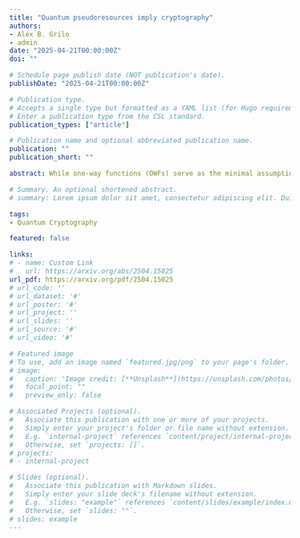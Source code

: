 ```yaml
---
title: "Quantum pseudoresources imply cryptography"
authors:
- Alex B. Grilo
- admin
date: "2025-04-21T00:00:00Z"
doi: ""

# Schedule page publish date (NOT publication's date).
publishDate: "2025-04-21T00:00:00Z"

# Publication type.
# Accepts a single type but formatted as a YAML list (for Hugo requirements).
# Enter a publication type from the CSL standard.
publication_types: ["article"]

# Publication name and optional abbreviated publication name.
publication: ""
publication_short: ""

abstract: While one-way functions (OWFs) serve as the minimal assumption for computational cryptography in the classical setting, in quantum cryptography, we have even weaker cryptographic assumptions such as pseudo-random states, and EFI pairs, among others. Moreover, the minimal assumption for computational quantum cryptography remains an open question. Recently, it has been shown that pseudoentanglement is necessary for the existence of quantum cryptography (Goulão and Elkouss 2024), but no cryptographic construction has been built from it. In this work, we study the cryptographic usefulness of quantum pseudoresources -- a pair of families of quantum states that exhibit a gap in their resource content yet remain computationally indistinguishable. We show that quantum pseudoresources imply a variant of EFI pairs, which we call EPFI pairs, and that these are equivalent to quantum commitments and thus EFI pairs. Our results suggest that, just as randomness is fundamental to classical cryptography, quantum resources may play a similarly crucial role in the quantum setting. Finally, we focus on the specific case of entanglement, analyzing different definitions of pseudoentanglement and their implications for constructing EPFI pairs. Moreover, we propose a new cryptographic functionality that is intrinsically dependent on entanglement as a resource.

# Summary. An optional shortened abstract.
# summary: Lorem ipsum dolor sit amet, consectetur adipiscing elit. Duis posuere tellus ac convallis placerat. Proin tincidunt magna sed ex sollicitudin condimentum.

tags:
- Quantum Cryptography

featured: false

links:
# - name: Custom Link
#   url: https://arxiv.org/abs/2504.15025
url_pdf: https://arxiv.org/pdf/2504.15025
# url_code: ''
# url_dataset: '#'
# url_poster: '#'
# url_project: ''
# url_slides: ''
# url_source: '#'
# url_video: '#'

# Featured image
# To use, add an image named `featured.jpg/png` to your page's folder. 
# image:
#   caption: 'Image credit: [**Unsplash**](https://unsplash.com/photos/s9CC2SKySJM)'
#   focal_point: ""
#   preview_only: false

# Associated Projects (optional).
#   Associate this publication with one or more of your projects.
#   Simply enter your project's folder or file name without extension.
#   E.g. `internal-project` references `content/project/internal-project/index.md`.
#   Otherwise, set `projects: []`.
# projects:
# - internal-project

# Slides (optional).
#   Associate this publication with Markdown slides.
#   Simply enter your slide deck's filename without extension.
#   E.g. `slides: "example"` references `content/slides/example/index.md`.
#   Otherwise, set `slides: ""`.
# slides: example
---
```


<!-- This work is driven by the results in my [previous paper](/publication/conference-paper/) on LLMs. -->

<!-- {{% callout note %}}
Create your slides in Markdown - click the *Slides* button to check out the example.
{{% /callout %}} -->

<!-- Add the publication's **full text** or **supplementary notes** here. You can use rich formatting such as including [code, math, and images](https://docs.hugoblox.com/content/writing-markdown-latex/). -->
